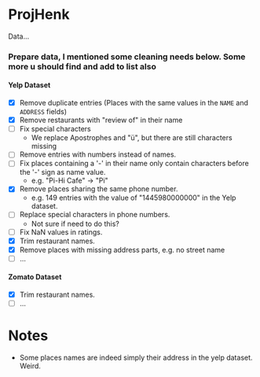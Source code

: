 # ProjHenk
Data...

### Prepare data, I mentioned some cleaning needs below. Some more u should find and add to list also

#### Yelp Dataset
- [x] Remove duplicate entries (Places with the same values in the `NAME` and `ADDRESS` fields)
- [x] Remove restaurants with "review of" in their name
- [ ] Fix special characters
  - We replace Apostrophes and "ü", but there are still characters missing
- [ ] Remove entries with numbers instead of names.
- [ ] Fix places containing a '-' in their name only contain characters before the '-' sign as name value.
  - e.g. "Pi-Hi Cafe" -> "Pi"
- [x] Remove places sharing the same phone number.
  - e.g. 149 entries with the value of "1445980000000" in the Yelp dataset.
- [ ] Replace special characters in phone numbers.
  - Not sure if  need to do this?
- [ ] Fix NaN values in ratings.
- [x] Trim restaurant names.
- [x] Remove places with missing address parts, e.g. no street name
- [ ] ...

#### Zomato Dataset
- [x] Trim restaurant names.
- [ ] ...

# Notes
* Some places names are indeed simply their address in the yelp dataset. Weird.
